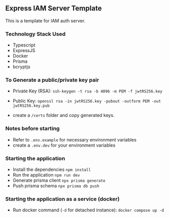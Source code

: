 ## Express IAM Server Template
This is a template for IAM auth server.

### Technology Stack Used
- Typescript
- ExpressJS
- Docker
- Prisma
- bcryptjs

### To Generate a public/private key pair
- Private Key (RSA):
`ssh-keygen -t rsa -b 4096 -m PEM -f jwtRS256.key`

- Public Key:
`openssl rsa -in jwtRS256.key -pubout -outform PEM -out jwtRS256.key.pub`

- create a `/certs` folder and copy generated keys.

### Notes before starting
- Refer to `.env.example` for necessary environment variables
- create a `.env.dev` for your environment variables

### Starting the application
- Install the dependencies
`npm install`
- Run the application
`npm run dev`
- Generate prisma client
`npx prisma generate`
- Push prisma schema
`npx prisma db push`

### Starting the application as a service (docker)
- Run docker command (`-d` for detached instance):
`docker compose up -d`

